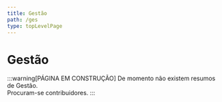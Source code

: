 ```yaml
---
title: Gestão
path: /ges
type: topLevelPage
---
```


# Gestão

:::warning[PÁGINA EM CONSTRUÇÃO]
De momento não existem resumos de Gestão.  
Procuram-se contribuidores.
:::
